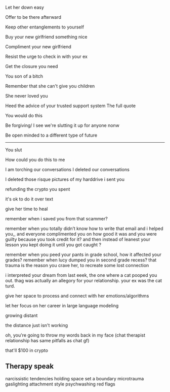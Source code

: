 
Let her down easy

Offer to be there afterward

Keep other entanglements to yourself

Buy your new girlfriend something nice

Compliment your new girlfriend

Resist the urge to check in with your ex

Get the closure you need

You son of a bitch

Remember that she can't give you children

She never loved you

Heed the advice of your trusted support system
The full quote

You would do this

Be forgiving/ I see we're slutting it up for anyone nonw

Be open minded to a different type of future

---
You slut

How could you do this to me

I am torching our conversations
I deleted our conversations

I deleted those risque pictures of my harddrive i sent you

refunding the crypto you spent

it's ok to do it over text

give her time to heal

remember when i saved you from that scammer?

remember when you totally didn’t know how to write that email and i helped you,, and everyone complimented you on how good it was and you were guilty because you took credit for it? and then instead of leanest  your lesson you kept doing it until you got caught ?

remember when you peed your pants in grade school, how it affected your grades? remember when lucy dumped you in second grade recess? that trauma is the reason you crave her, to recreate some lost connection 

i interpreted your dream from last eeek, the one where a cat pooped you out. thag was actually an allegory for your relationship. your ex was the cat turd. 

give her space to process and connect with her emotions/algorithms

let her focus on her career in large language modeling

growing distant

the distance just isn't working

oh, you're going to throw my words back in my face
(chat therapist relationship has same pitfalls as chat gf)



that'll $100 in crypto

## Therapy speak
narcissistic tendencies
holding space
set a boundary
microtrauma
gaslighting
attachment style
psychwashing
red flags
